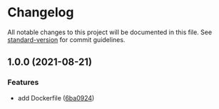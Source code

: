 # Changelog

All notable changes to this project will be documented in this file. See [standard-version](https://github.com/conventional-changelog/standard-version) for commit guidelines.

## 1.0.0 (2021-08-21)


### Features

* add Dockerfile ([6ba0924](https://github.com/AlejandroHerr//auto-ssh-tunnels/commit/6ba0924514be04b9c3bc70dde10beaf64c12627b))
